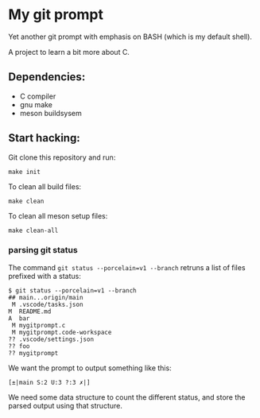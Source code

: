 My git prompt
=============

Yet another git prompt with emphasis on BASH (which is my default shell).

A project to learn a bit more about C.

Dependencies:
-------------
 * C compiler
 * gnu make
 * meson buildsysem

Start hacking:
--------------
Git clone this repository and run:
```
make init
```

To clean all build files:
```
make clean
```

To clean all meson setup files:
```
make clean-all
```

### parsing git status

The command `git status --porcelain=v1 --branch` retruns a list of files prefixed with a status:
```
$ git status --porcelain=v1 --branch 
## main...origin/main
 M .vscode/tasks.json
M  README.md
A  bar
 M mygitprompt.c
 M mygitprompt.code-workspace
?? .vscode/settings.json
?? foo
?? mygitprompt
```
We want the prompt to output something like this:
```
[±|main S:2 U:3 ?:3 ✗|]
```
We need some data structure to count the different status, and store the parsed output using that structure.